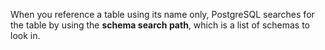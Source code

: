 When you reference a table using its name only, 
PostgreSQL searches for the table by using the **schema search path**, which is a list of schemas to look in.
